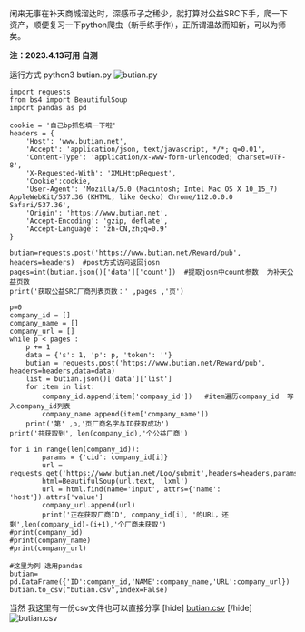 闲来无事在补天商城溜达时，深感币子之稀少，就打算对公益SRC下手，爬一下资产，顺便复习一下python爬虫（新手练手作），正所谓温故而知新，可以为师矣。

**注：2023.4.13可用 自测**

运行方式
python3 butian.py
![butian.py](http://076w.cn/usr/uploads/2023/04/1266844089.png)

```
import requests
from bs4 import BeautifulSoup
import pandas as pd

cookie = '自己bp抓包填一下啦'
headers = {
    'Host': 'www.butian.net',
    'Accept': 'application/json, text/javascript, */*; q=0.01',
    'Content-Type': 'application/x-www-form-urlencoded; charset=UTF-8',
    'X-Requested-With': 'XMLHttpRequest',
    'Cookie':cookie,
    'User-Agent': 'Mozilla/5.0 (Macintosh; Intel Mac OS X 10_15_7) AppleWebKit/537.36 (KHTML, like Gecko) Chrome/112.0.0.0 Safari/537.36',
    'Origin': 'https://www.butian.net',
    'Accept-Encoding': 'gzip, deflate',
    'Accept-Language': 'zh-CN,zh;q=0.9'
}

butian=requests.post('https://www.butian.net/Reward/pub', headers=headers)  #post方式访问返回josn
pages=int(butian.json()['data']['count'])  #提取josn中count参数  为补天公益页数
print('获取公益SRC厂商列表页数：' ,pages ,'页')

p=0
company_id = []
company_name = []
company_url = []
while p < pages :
    p += 1
    data = {'s': 1, 'p': p, 'token': ''}
    butian = requests.post('https://www.butian.net/Reward/pub', headers=headers,data=data)
    list = butian.json()['data']['list']
    for item in list:
        company_id.append(item['company_id'])   #item遍历company_id  写入company_id列表
        company_name.append(item['company_name'])
    print('第' ,p,'页厂商名字与ID获取成功')
print('共获取到', len(company_id),'个公益厂商')

for i in range(len(company_id)):
        params = {'cid': company_id[i]}
        url = requests.get('https://www.butian.net/Loo/submit',headers=headers,params=params)
        html=BeautifulSoup(url.text, 'lxml')
        url = html.find(name='input', attrs={'name': 'host'}).attrs['value']
        company_url.append(url)
        print('正在获取厂商ID', company_id[i], '的URL，还剩',len(company_id)-(i+1),'个厂商未获取')
#print(company_id)
#print(company_name)
#print(company_url)

#这里为列 选用pandas
butian= pd.DataFrame({'ID':company_id,'NAME':company_name,'URL':company_url})
butian.to_csv("butian.csv",index=False)

```
当然 我这里有一份csv文件也可以直接分享
[hide]
[butian.csv](http://076w.cn/usr/uploads/2023/04/1841066032.csv)
[/hide]
![butian.csv](http://076w.cn/usr/uploads/2023/04/3563412478.png)
